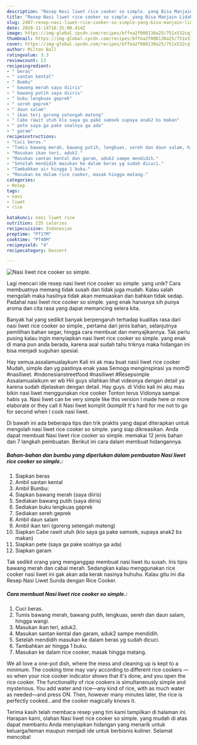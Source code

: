 ```yaml
---
description: "Resep Nasi liwet rice cooker so simple. yang Bisa Manjain Lidah"
title: "Resep Nasi liwet rice cooker so simple. yang Bisa Manjain Lidah"
slug: 2407-resep-nasi-liwet-rice-cooker-so-simple-yang-bisa-manjain-lidah
date: 2020-11-14T16:31:00.414Z
image: https://img-global.cpcdn.com/recipes/bffea2f008130a25/751x532cq70/nasi-liwet-rice-cooker-so-simple-foto-resep-utama.jpg
thumbnail: https://img-global.cpcdn.com/recipes/bffea2f008130a25/751x532cq70/nasi-liwet-rice-cooker-so-simple-foto-resep-utama.jpg
cover: https://img-global.cpcdn.com/recipes/bffea2f008130a25/751x532cq70/nasi-liwet-rice-cooker-so-simple-foto-resep-utama.jpg
author: Milton Ball
ratingvalue: 3.3
reviewcount: 13
recipeingredient:
- " beras"
- " santan kental"
- " Bumbu"
- " bawang merah saya diiris"
- " bawang putih saya diiris"
- " buku lengkuas geprek"
- " sereh geprek"
- " daun salam"
- " ikan teri goreng setengah mateng"
- " Cabe rawit utuh klo saya ga pake samsek supaya anak2 bs makan"
- " pete saya ga pake soalnya ga ada"
- " garam"
recipeinstructions:
- "Cuci beras."
- "Tumis bawang merah, bawang putih, lengkuas, sereh dan daun salam, hingga wangi."
- "Masukan ikan teri, aduk2."
- "Masukan santan kental dan garam, aduk2 sampe mendidih."
- "Setelah mendidih masukan ke dalam beras yg sudah dicuci."
- "Tambahkan air hingga 1 buku."
- "Masukan ke dalam rice cooker, masak hingga matang."
categories:
- Resep
tags:
- nasi
- liwet
- rice

katakunci: nasi liwet rice 
nutrition: 235 calories
recipecuisine: Indonesian
preptime: "PT17M"
cooktime: "PT40M"
recipeyield: "4"
recipecategory: Dessert

---
```



![Nasi liwet rice cooker so simple.](https://img-global.cpcdn.com/recipes/bffea2f008130a25/751x532cq70/nasi-liwet-rice-cooker-so-simple-foto-resep-utama.jpg)

Lagi mencari ide resep nasi liwet rice cooker so simple. yang unik? Cara membuatnya memang tidak susah dan tidak juga mudah. Kalau salah mengolah maka hasilnya tidak akan memuaskan dan bahkan tidak sedap. Padahal nasi liwet rice cooker so simple. yang enak harusnya sih punya aroma dan cita rasa yang dapat memancing selera kita.

Banyak hal yang sedikit banyak berpengaruh terhadap kualitas rasa dari nasi liwet rice cooker so simple., pertama dari jenis bahan, selanjutnya pemilihan bahan segar, hingga cara membuat dan menyajikannya. Tak perlu pusing kalau ingin menyiapkan nasi liwet rice cooker so simple. yang enak di mana pun anda berada, karena asal sudah tahu triknya maka hidangan ini bisa menjadi suguhan spesial.

Hay semua.assalamualaykum Kali ini ak mau buat nasii liwet rice cooker Mudah, simple dan yg pastinya enak yaaa Semoga menginspirasi ya mom😍 #nasiliwet. #indonesianstreetfood #nasiliwet #Resepsimple Assalamualaikum wr wb Hiii guys silahkan lihat videonya dengan detail ya karena sudah dijelaskan dengan detail. Hay guys. di Vidio kali ini aku mau bikin nasi liwet menggunakan rice cooker Tonton terus Vidionya sampai habis ya. Nasi liwet can be very simple like this version I made here or more elaborate or they call it Nasi liwet komplit (komplit It&#39;s hard for me not to go for second when I cook nasi liwet.


Di bawah ini ada beberapa tips dan trik praktis yang dapat diterapkan untuk mengolah nasi liwet rice cooker so simple. yang siap dikreasikan. Anda dapat membuat Nasi liwet rice cooker so simple. memakai 12 jenis bahan dan 7 langkah pembuatan. Berikut ini cara dalam membuat hidangannya.

<!--inarticleads1-->

##### Bahan-bahan dan bumbu yang diperlukan dalam pembuatan Nasi liwet rice cooker so simple.:

1. Siapkan  beras
1. Ambil  santan kental
1. Ambil  Bumbu:
1. Siapkan  bawang merah (saya diiris)
1. Sediakan  bawang putih (saya diiris)
1. Sediakan  buku lengkuas geprek
1. Sediakan  sereh geprek
1. Ambil  daun salam
1. Ambil  ikan teri (goreng setengah mateng)
1. Siapkan  Cabe rawit utuh (klo saya ga pake samsek, supaya anak2 bs makan)
1. Siapkan  pete (saya ga pake soalnya ga ada)
1. Siapkan  garam


Tak sedikit orang yang menganggap membuat nasi liwet itu susah. Iris tipis bawang merah dan cabai merah. Sedangkan kalau menggunakan rice cooker nasi liwet ini gak akan ada kerak nasinya huhuhu. Kalau gitu ini dia Resep Nasi Liwet Sunda dengan Rice Cooker. 

<!--inarticleads2-->

##### Cara membuat Nasi liwet rice cooker so simple.:

1. Cuci beras.
1. Tumis bawang merah, bawang putih, lengkuas, sereh dan daun salam, hingga wangi.
1. Masukan ikan teri, aduk2.
1. Masukan santan kental dan garam, aduk2 sampe mendidih.
1. Setelah mendidih masukan ke dalam beras yg sudah dicuci.
1. Tambahkan air hingga 1 buku.
1. Masukan ke dalam rice cooker, masak hingga matang.


We all love a one-pot dish, where the mess and cleaning up is kept to a minimum. The cooking time may vary according to different rice cookers — so when your rice cooker indicator shows that it&#39;s done, and you open the rice cooker. The functionality of rice cookers is simultaneously simple and mysterious. You add water and rice—any kind of rice, with as much water as needed—and press ON. Then, however many minutes later, the rice is perfectly cooked…and the cooker magically knows it. 

Terima kasih telah membaca resep yang tim kami tampilkan di halaman ini. Harapan kami, olahan Nasi liwet rice cooker so simple. yang mudah di atas dapat membantu Anda menyiapkan hidangan yang menarik untuk keluarga/teman maupun menjadi ide untuk berbisnis kuliner. Selamat mencoba!
